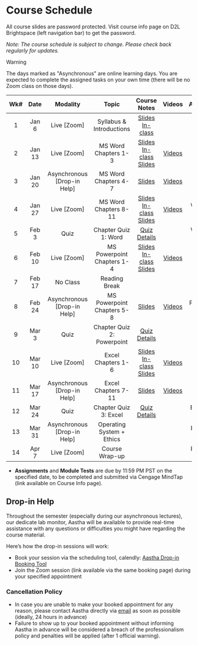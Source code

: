 <!-- markdownlint-disable -->

# Course Schedule

All course slides are password protected. Visit course info page on D2L Brightspace (left navigation bar) to get the password.

*Note: The course schedule is subject to change. Please check back regularly for updates.*

> [!WARNING]
> The days marked as "Asynchronous" are online learning days. You are expected to complete the assigned tasks on your own time (there will be no Zoom class on those days). 


| **Wk#** | **Date** |        **Modality**         |         **Topic**          |             **Course Notes**             |                  **Videos**                   |    **Assignments**    |     **Module Test**     |
| :-----: | :------: | :-------------------------: | :------------------------: | :--------------------------------------: | :-------------------------------------------: | :-------------------: | :---------------------: |
|    1    |  Jan 6   |         Live [Zoom]         |  Syllabus & Introductions  | [Slides In-class](http://tiny.cc/CIS-100-SP25-W1) |                                               |                       |                         |
|    2    |  Jan 13  |         Live [Zoom]         |    MS Word Chapters 1-3    |   [Slides In-class](http://tiny.cc/CIS-100-SP25-W2) <br/> [Slides](http://tiny.cc/100-W2)      |    [Videos](videos.md#word---chapters-1-3)    |                       |   Word 1-3  (Jan 13)    |
|    3    |  Jan 20  | Asynchronous [Drop-in Help] |    MS Word Chapters 4-7    |     [Slides](http://tiny.cc/100-W3)      |    [Videos](videos.md#word---chapters-4-7)    |                       |    Word 4-7 (Jan 20)    |
|    4    |  Jan 27  |         Live [Zoom]         |   MS Word Chapters 8-11    |     [Slides In-class](http://tiny.cc/CIS-100-SP25-W4) <br/> [Slides](http://tiny.cc/100-W4)      |   [Videos](videos.md#word---chapters-8-11)    |    Word 1 (Jan 28)    |   Word 8-11  (Jan 27)   |
|    5    |  Feb 3   |            Quiz             |    Chapter Quiz 1: Word    |        [Quiz Details](quiz.md)                                  |                                               |    Word 2 (Feb 4)     |                         |
|    6    |  Feb 10  |         Live [Zoom]         | MS Powerpoint Chapters 1-4 |     [Slides In-class](http://tiny.cc/CIS-100-SP25-W6) <br/>[Slides](http://tiny.cc/100-W6)      | [Videos](videos.md#powerpoint---chapters-1-3) |                       | Powerpoint 1-3 (Feb 10) |
|    7    |  Feb 17  |          No Class           |       Reading Break        |                                          |                                               |                       |                         |
|    8    |  Feb 24  | Asynchronous [Drop-in Help] | MS Powerpoint Chapters 5-8 |     [Slides](http://tiny.cc/100-W8)      | [Videos](videos.md#powerpoint---chapters-4-7) | Powerpoint 1 (Feb 25) | Powerpoint 4-7 (Feb 24) |
|    9    |  Mar 3   |            Quiz             | Chapter Quiz 2: Powerpoint |      [Quiz Details](quiz.md)                                    |                                               |  Powerpoint (Mar 4)   |                         |
|   10    |  Mar 10  |         Live [Zoom]         |     Excel Chapters 1-6     |     [Slides In-class](http://tiny.cc/CIS-100-SP25-W10) <br/> [Slides](http://tiny.cc/100-W10)     |   [Videos](videos.md#excel---chapters-1-6)    |                       |   Excel 1-6 (Mar 10)    |
|   11    |  Mar 17  | Asynchronous [Drop-in Help] |    Excel Chapters 7-11     |     [Slides](http://tiny.cc/100-W11)     |   [Videos](videos.md#excel---chapters-6-11)   |                       |   Excel 7-11 (Mar 17)   |
|   12    |  Mar 24  |            Quiz             |   Chapter Quiz 3: Excel    |        [Quiz Details](quiz.md)                                  |                                               |   Excel 1 (Mar 25)    |                         |
|   13    |  Mar 31  | Asynchronous [Drop-in Help] | Operating System + Ethics  |                                          |                                               |   Excel 2 (Apr 3 )    |                         |
|   14    |  Apr 7   |         Live [Zoom]         |       Course Wrap-up       |                                          |                                               |   Final Project (April 10)                    |                         |

- **Assignments** and **Module Tests** are due by 11:59 PM PST on the specified date, to be completed and submitted via Cengage MindTap (link available on Course Info page).

## Drop-in Help

Throughout the semester (especially during our asynchronous lectures), our dedicate lab monitor, Aastha will be available to provide real-time assistance with any questions or difficulties you might have regarding the course material.

Here’s how the drop-in sessions will work:
- Book your session via the scheduling tool, calendly: [Aastha Drop-in Booking Tool]()
- Join the Zoom session (link available via the same booking page) during your specified appointment 

### Cancellation Policy
- In case you are unable to make your booked appointment for any reason, please contact Aastha directly via [email](mailto:Aastha.Anand@student.ufv.ca) as soon as possible (ideally, 24 hours in advance)
- Failure to show up to your booked appointment without informing Aastha in advance will be considered a breach of the professionalism policy and penalties will be applied (after 1 official warning).
